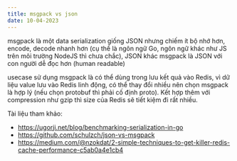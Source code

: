 ```yaml
---
title: msgpack vs json
date: 10-04-2023
---
```

msgpack là một data serialization giống JSON nhưng chiếm ít bộ nhớ hơn, encode, decode nhanh hơn (cụ thể là ngôn ngữ Go, ngôn ngữ khác như JS trên môi trường NodeJS thì chưa chắc), JSON khác msgpack là JSON với con người dễ đọc hơn (human readable)

usecase sử dụng msgpack là có thể dùng trong lưu kết quả vào Redis, vì dữ liệu value lưu vào Redis linh động, có thể thay đổi nhiều nên chọn msgpack là hợp lý (nếu chọn protobuf thì phải cố định proto). Kết hợp thêm với compression như gzip thì size của Redis sẽ tiết kiệm đi rất nhiều.

Tài liệu tham khảo:
- https://ugorji.net/blog/benchmarking-serialization-in-go
- https://github.com/schulzch/json-vs-msgpack
- https://medium.com/@nzokdat/2-simple-techniques-to-get-killer-redis-cache-performance-c5ab0a4e1cb4
